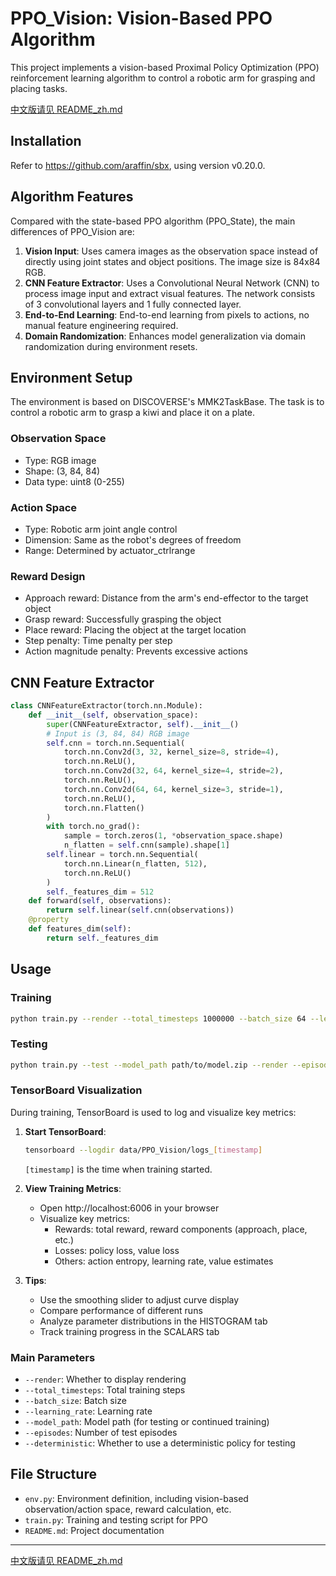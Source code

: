 # PPO_Vision: Vision-Based PPO Algorithm

This project implements a vision-based Proximal Policy Optimization (PPO) reinforcement learning algorithm to control a robotic arm for grasping and placing tasks.

[中文版请见 README_zh.md](README_zh.md)

## Installation

Refer to https://github.com/araffin/sbx, using version v0.20.0.

## Algorithm Features

Compared with the state-based PPO algorithm (PPO_State), the main differences of PPO_Vision are:

1. **Vision Input**: Uses camera images as the observation space instead of directly using joint states and object positions. The image size is 84x84 RGB.
2. **CNN Feature Extractor**: Uses a Convolutional Neural Network (CNN) to process image input and extract visual features. The network consists of 3 convolutional layers and 1 fully connected layer.
3. **End-to-End Learning**: End-to-end learning from pixels to actions, no manual feature engineering required.
4. **Domain Randomization**: Enhances model generalization via domain randomization during environment resets.

## Environment Setup

The environment is based on DISCOVERSE's MMK2TaskBase. The task is to control a robotic arm to grasp a kiwi and place it on a plate.

### Observation Space
- Type: RGB image
- Shape: (3, 84, 84)
- Data type: uint8 (0-255)

### Action Space
- Type: Robotic arm joint angle control
- Dimension: Same as the robot's degrees of freedom
- Range: Determined by actuator_ctrlrange

### Reward Design
- Approach reward: Distance from the arm's end-effector to the target object
- Grasp reward: Successfully grasping the object
- Place reward: Placing the object at the target location
- Step penalty: Time penalty per step
- Action magnitude penalty: Prevents excessive actions

## CNN Feature Extractor

```python
class CNNFeatureExtractor(torch.nn.Module):
    def __init__(self, observation_space):
        super(CNNFeatureExtractor, self).__init__()
        # Input is (3, 84, 84) RGB image
        self.cnn = torch.nn.Sequential(
            torch.nn.Conv2d(3, 32, kernel_size=8, stride=4),
            torch.nn.ReLU(),
            torch.nn.Conv2d(32, 64, kernel_size=4, stride=2),
            torch.nn.ReLU(),
            torch.nn.Conv2d(64, 64, kernel_size=3, stride=1),
            torch.nn.ReLU(),
            torch.nn.Flatten()
        )
        with torch.no_grad():
            sample = torch.zeros(1, *observation_space.shape)
            n_flatten = self.cnn(sample).shape[1]
        self.linear = torch.nn.Sequential(
            torch.nn.Linear(n_flatten, 512),
            torch.nn.ReLU()
        )
        self._features_dim = 512
    def forward(self, observations):
        return self.linear(self.cnn(observations))
    @property
    def features_dim(self):
        return self._features_dim
```

## Usage

### Training

```bash
python train.py --render --total_timesteps 1000000 --batch_size 64 --learning_rate 3e-4
```

### Testing

```bash
python train.py --test --model_path path/to/model.zip --render --episodes 10 --deterministic
```

### TensorBoard Visualization

During training, TensorBoard is used to log and visualize key metrics:

1. **Start TensorBoard**:
   ```bash
   tensorboard --logdir data/PPO_Vision/logs_[timestamp]
   ```
   `[timestamp]` is the time when training started.

2. **View Training Metrics**:
   - Open http://localhost:6006 in your browser
   - Visualize key metrics:
     - Rewards: total reward, reward components (approach, place, etc.)
     - Losses: policy loss, value loss
     - Others: action entropy, learning rate, value estimates

3. **Tips**:
   - Use the smoothing slider to adjust curve display
   - Compare performance of different runs
   - Analyze parameter distributions in the HISTOGRAM tab
   - Track training progress in the SCALARS tab

### Main Parameters

- `--render`: Whether to display rendering
- `--total_timesteps`: Total training steps
- `--batch_size`: Batch size
- `--learning_rate`: Learning rate
- `--model_path`: Model path (for testing or continued training)
- `--episodes`: Number of test episodes
- `--deterministic`: Whether to use a deterministic policy for testing

## File Structure

- `env.py`: Environment definition, including vision-based observation/action space, reward calculation, etc.
- `train.py`: Training and testing script for PPO
- `README.md`: Project documentation

---
[中文版请见 README_zh.md](README_zh.md)